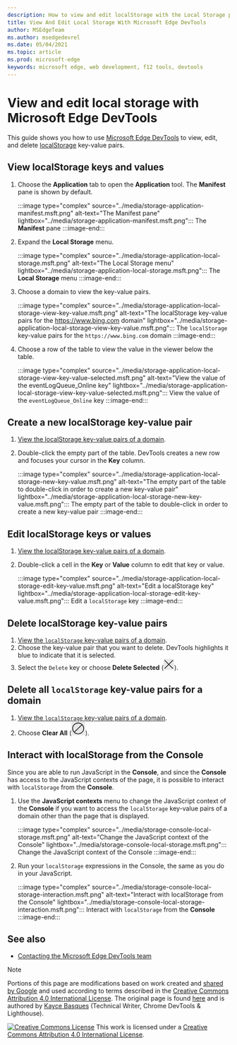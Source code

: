```yaml
---
description: How to view and edit localStorage with the Local Storage pane and the Console.
title: View And Edit Local Storage With Microsoft Edge DevTools
author: MSEdgeTeam
ms.author: msedgedevrel
ms.date: 05/04/2021
ms.topic: article
ms.prod: microsoft-edge
keywords: microsoft edge, web development, f12 tools, devtools
---
```

<!-- Copyright Kayce Basques

   Licensed under the Apache License, Version 2.0 (the "License");
   you may not use this file except in compliance with the License.
   You may obtain a copy of the License at

       https://www.apache.org/licenses/LICENSE-2.0

   Unless required by applicable law or agreed to in writing, software
   distributed under the License is distributed on an "AS IS" BASIS,
   WITHOUT WARRANTIES OR CONDITIONS OF ANY KIND, either express or implied.
   See the License for the specific language governing permissions and
   limitations under the License.  -->
# View and edit local storage with Microsoft Edge DevTools

This guide shows you how to use [Microsoft Edge DevTools][MicrosoftEdgeDevTools] to view, edit, and delete [localStorage][MDNWindowsLocalStorage] key-value pairs.

## View localStorage keys and values

1.  Choose the **Application** tab to open the **Application** tool.  The **Manifest** pane is shown by default.

    :::image type="complex" source="../media/storage-application-manifest.msft.png" alt-text="The Manifest pane" lightbox="../media/storage-application-manifest.msft.png":::
       The **Manifest** pane
    :::image-end:::

1.  Expand the **Local Storage** menu.

    :::image type="complex" source="../media/storage-application-local-storage.msft.png" alt-text="The Local Storage menu" lightbox="../media/storage-application-local-storage.msft.png":::
       The **Local Storage** menu
    :::image-end:::

1.  Choose a domain to view the key-value pairs.

    :::image type="complex" source="../media/storage-application-local-storage-view-key-value.msft.png" alt-text="The localStorage key-value pairs for the https://www.bing.com domain" lightbox="../media/storage-application-local-storage-view-key-value.msft.png":::
       The `localStorage` key-value pairs for the `https://www.bing.com` domain
    :::image-end:::

1.  Choose a row of the table to view the value in the viewer below the table.

    :::image type="complex" source="../media/storage-application-local-storage-view-key-value-selected.msft.png" alt-text="View the value of the eventLogQueue_Online key" lightbox="../media/storage-application-local-storage-view-key-value-selected.msft.png":::
       View the value of the `eventLogQueue_Online` key
    :::image-end:::

## Create a new localStorage key-value pair

1.  [View the localStorage key-value pairs of a domain](#view-localstorage-keys-and-values).
1.  Double-click the empty part of the table.  DevTools creates a new row and focuses your cursor in the **Key** column.

    :::image type="complex" source="../media/storage-application-local-storage-new-key-value.msft.png" alt-text="The empty part of the table to double-click in order to create a new key-value pair" lightbox="../media/storage-application-local-storage-new-key-value.msft.png":::
       The empty part of the table to double-click in order to create a new key-value pair
    :::image-end:::

## Edit localStorage keys or values

1.  [View the localStorage key-value pairs of a domain](#view-localstorage-keys-and-values).
1.  Double-click a cell in the **Key** or **Value** column to edit that key or value.

    :::image type="complex" source="../media/storage-application-local-storage-edit-key-value.msft.png" alt-text="Edit a localStorage key" lightbox="../media/storage-application-local-storage-edit-key-value.msft.png":::
       Edit a `localStorage` key
    :::image-end:::

## Delete localStorage key-value pairs

1.  [View the `localStorage` key-value pairs of a domain](#view-localstorage-keys-and-values).
1.  Choose the key-value pair that you want to delete.  DevTools highlights it blue to indicate that it is selected.
1.  Select the `Delete` key or choose **Delete Selected** \(![Delete Selected](../media/delete-icon.msft.png)\).

## Delete all `localStorage` key-value pairs for a domain

1.  [View the `localStorage` key-value pairs of a domain](#view-localstorage-keys-and-values).
1.  Choose **Clear All** \(![Clear All](../media/clear-icon.msft.png)\).

## Interact with localStorage from the Console

Since you are able to run JavaScript in the **Console**, and since the **Console** has access to the JavaScript contexts of the page, it is possible to interact with `localStorage` from the **Console**.

1.  Use the **JavaScript contexts** menu to change the JavaScript context of the **Console** if you want to access the `localStorage` key-value pairs of a domain other than the page that is displayed.

    :::image type="complex" source="../media/storage-console-local-storage.msft.png" alt-text="Change the JavaScript context of the Console" lightbox="../media/storage-console-local-storage.msft.png":::
       Change the JavaScript context of the Console
    :::image-end:::

1.  Run your `localStorage` expressions in the Console, the same as you do in your JavaScript.

    :::image type="complex" source="../media/storage-console-local-storage-interaction.msft.png" alt-text="Interact with localStorage from the Console" lightbox="../media/storage-console-local-storage-interaction.msft.png":::
       Interact with `localStorage` from the **Console**
    :::image-end:::


<!-- ====================================================================== -->
## See also

*  [Contacting the Microsoft Edge DevTools team][Contact]


<!-- ====================================================================== -->
<!-- links -->
[Contact]: ../contact.md "Contacting the Microsoft Edge DevTools team | Microsoft Edge Developer documentation"
[MicrosoftEdgeDevTools]: ../../devtools-guide-chromium/index.md "Microsoft Edge (Chromium) Developer tools | Microsoft Docs"
<!-- external links -->
[MDNWindowsLocalStorage]: https://developer.mozilla.org/docs/Web/API/Window/localStorage "Window.localStorage | MDN"


<!-- ====================================================================== -->
> [!NOTE]
> Portions of this page are modifications based on work created and [shared by Google][GoogleSitePolicies] and used according to terms described in the [Creative Commons Attribution 4.0 International License][CCA4IL].
> The original page is found [here](https://developers.google.com/web/tools/chrome-devtools/storage/localstorage) and is authored by [Kayce Basques][KayceBasques] \(Technical Writer, Chrome DevTools \& Lighthouse\).

[![Creative Commons License][CCby4Image]][CCA4IL]
This work is licensed under a [Creative Commons Attribution 4.0 International License][CCA4IL].

[CCA4IL]: https://creativecommons.org/licenses/by/4.0
[CCby4Image]: https://i.creativecommons.org/l/by/4.0/88x31.png
[GoogleSitePolicies]: https://developers.google.com/terms/site-policies
[KayceBasques]: https://developers.google.com/web/resources/contributors#kayce-basques
